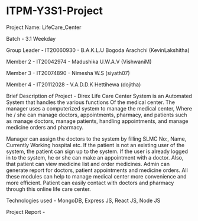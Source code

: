 # ITPM-Y3S1-Project

Project Name: LifeCare_Center

Batch - 3.1 Weekday

Group Leader - IT20060930 - B.A.K.L.U Bogoda Arachchi (KevinLakshitha)

Member 2 - IT20042974 - Madushika U.W.A.V (VishwaniM) 

Member 3 - IT20074890 - Nimesha W.S (siyath07)

Member 4 - IT20112028 - V.A.D.D.K Hettihewa (dojitha)

Brief Description of Project - Direx Life Care Center System is an Automated System that handles the various functions
Of the medical center. The manager uses a computerized system to manage the medical center,
Where he / she can manage doctors, appointments, pharmacy, and patients such as manage doctors, manage patients, handling appointments, and manage medicine orders and pharmacy.

Manager can assign the doctors to the system by filling SLMC No:, Name, Currently Working hospital etc. If the patient is not an existing user of the system, the patient can sign up to the system.
If the user is already logged in to the system, he or she can make an appointment with a doctor. Also, that patient can view medicine list and order medicines.
Admin can generate report for doctors, patient appointments and medicine orders.
All these modules can help to manage medical center more convenience and more efficient. Patient can easily contact with doctors and pharmacy through this online life care center.

Technologies used - MongoDB, Express JS, React JS, Node JS

Project Report -
